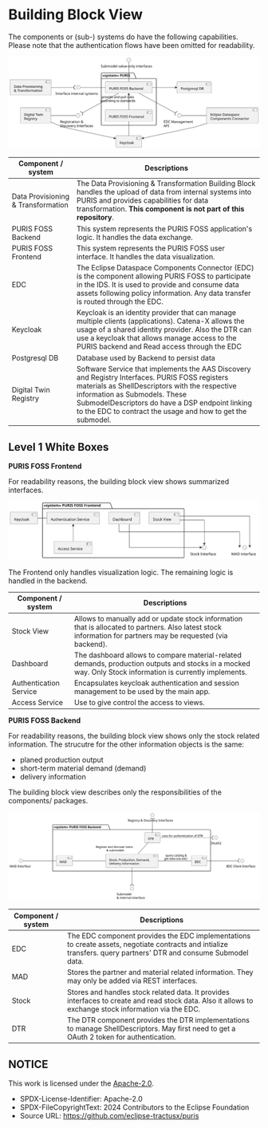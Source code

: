 # Building Block View

The components or (sub-) systems do have the following capabilities. Please note that the authentication flows have
been omitted for readability.

![Level 0 - Blackbox View](img/05-level-0.svg)

| Component / system                 | Descriptions                                                                                                                                                                                                                                                                                        |
|------------------------------------|-----------------------------------------------------------------------------------------------------------------------------------------------------------------------------------------------------------------------------------------------------------------------------------------------------|
| Data Provisioning & Transformation | The Data Provisioning & Transformation Building Block handles the upload of data from internal systems into PURIS and provides capabilities for data transformation. **This component is not part of this repository**.                                                                             |
| PURIS FOSS Backend                 | This system represents the PURIS FOSS application's logic. It handles the data exchange.                                                                                                                                                                                                            |
| PURIS FOSS Frontend                | This system represents the PURIS FOSS user interface. It handles the data visualization.                                                                                                                                                                                                            |                                                                                                                                                  
| EDC                                | The Eclipse Dataspace Components Connector (EDC) is the component allowing PURIS FOSS to participate in the IDS. It is used to provide and consume data assets following policy information. Any data transfer is routed through the EDC.                                                           |
| Keycloak                           | Keycloak is an identity provider that can manage multiple clients (applications). Catena-X allows the usage of a shared identity provider. Also the DTR can use a keycloak that allows manage access to the PURIS backend and Read access through the EDC                                           |
| Postgresql DB                      | Database used by Backend to persist data                                                                                                                                                                                                                                                            |
| Digital Twin Registry              | Software Service that implements the AAS Discovery and Registry Interfaces. PURIS FOSS registers materials as ShellDescriptors with the respective information as Submodels. These SubmodelDescriptors do have a DSP endpoint linking to the EDC to contract the usage and how to get the submodel. |

## Level 1 White Boxes

**PURIS FOSS Frontend**

For readability reasons, the building block view shows summarized interfaces.

![Level 1 - Whitebox View - PURIS FOSS Frontend](img/05-level-1-frontend.svg)

The Frontend only handles visualization logic. The remaining logic is handled in the backend.

| Component / system     | Descriptions                                                                                                                                                 |
|------------------------|--------------------------------------------------------------------------------------------------------------------------------------------------------------|
| Stock View             | Allows to manually add or update stock information that is allocated to partners. Also latest stock information for partners may be requested (via backend). |
| Dashboard              | The dashboard allows to compare material-related demands, production outputs and stocks in a mocked way. Only Stock information is currently implements.     |
| Authentication Service | Encapsulates keycloak authentication and session management to be used by the main app.                                                                      |
| Access Service         | Use to give control the access to views.                                                                                                                     |

**PURIS FOSS Backend**

For readability reasons, the building block view shows only the stock related information. The strucutre for the other
information objects is the same:

- planed production output
- short-term material demand (demand)
- delivery information

The building block view describes only the responsibilities of the components/ packages.

![Level 1 - Whitebox View - PURIS FOSS Backend](img/05-level-1-backend.svg)

| Component / system | Descriptions                                                                                                                                                     |
|--------------------|------------------------------------------------------------------------------------------------------------------------------------------------------------------|
| EDC                | The EDC component provides the EDC implementations to create assets, negotiate contracts and intialize transfers. query partners' DTR and consume Submodel data. |
| MAD                | Stores the partner and material related information. They may only be added via REST interfaces.                                                                 |
| Stock              | Stores and handles stock related data. It provides interfaces to create and read stock data. Also it allows to exchange stock information via the EDC.           |
| DTR                | The DTR component provides the DTR implementations to manage ShellDescriptors. May first need to get a OAuth 2 token for authentication.                         |

## NOTICE

This work is licensed under the [Apache-2.0](https://www.apache.org/licenses/LICENSE-2.0).

- SPDX-License-Identifier: Apache-2.0
- SPDX-FileCopyrightText: 2024 Contributors to the Eclipse Foundation
- Source URL: https://github.com/eclipse-tractusx/puris
